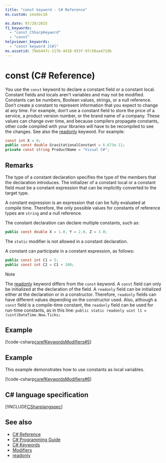 ```yaml
---
title: "const keyword - C# Reference"
ms.custom: seodec18

ms.date: 07/20/2015
f1_keywords: 
  - "const_CSharpKeyword"
  - "const"
helpviewer_keywords: 
  - "const keyword [C#]"
ms.assetid: 79eb447c-117b-4418-933f-97c50aa472db
---
```

# const (C# Reference)

You use the `const` keyword to declare a constant field or a constant local. Constant fields and locals aren't variables and may not be modified. Constants can be numbers, Boolean values, strings, or a null reference. Don’t create a constant to represent information that you expect to change at any time. For example, don’t use a constant field to store the price of a service, a product version number, or the brand name of a company. These values can change over time, and because compilers propagate constants, other code compiled with your libraries will have to be recompiled to see the changes. See also the [readonly](../../../csharp/language-reference/keywords/readonly.md) keyword. For example:

```csharp
const int X = 0;
public const double GravitationalConstant = 6.673e-11;
private const string ProductName = "Visual C#";
```

## Remarks

The type of a constant declaration specifies the type of the members that the declaration introduces. The initializer of a constant local or a constant field must be a constant expression that can be implicitly converted to the target type.

A constant expression is an expression that can be fully evaluated at compile time. Therefore, the only possible values for constants of reference types are `string` and a null reference.

The constant declaration can declare multiple constants, such as:

```csharp
public const double X = 1.0, Y = 2.0, Z = 3.0;
```

The `static` modifier is not allowed in a constant declaration.

A constant can participate in a constant expression, as follows:

```csharp
public const int C1 = 5;
public const int C2 = C1 + 100;
```

> [!NOTE]
> The [readonly](../../../csharp/language-reference/keywords/readonly.md) keyword differs from the `const` keyword. A `const` field can only be initialized at the declaration of the field. A `readonly` field can be initialized either at the declaration or in a constructor. Therefore, `readonly` fields can have different values depending on the constructor used. Also, although a `const` field is a compile-time constant, the `readonly` field can be used for run-time constants, as in this line: `public static readonly uint l1 = (uint)DateTime.Now.Ticks;`

## Example

[!code-csharp[csrefKeywordsModifiers#5](~/samples/snippets/csharp/VS_Snippets_VBCSharp/csrefKeywordsModifiers/CS/csrefKeywordsModifiers.cs#5)]

## Example

This example demonstrates how to use constants as local variables.

[!code-csharp[csrefKeywordsModifiers#6](~/samples/snippets/csharp/VS_Snippets_VBCSharp/csrefKeywordsModifiers/CS/csrefKeywordsModifiers.cs#6)]

## C# language specification

[!INCLUDE[CSharplangspec](~/includes/csharplangspec-md.md)]

## See also

- [C# Reference](../../../csharp/language-reference/index.md)
- [C# Programming Guide](../../../csharp/programming-guide/index.md)
- [C# Keywords](../../../csharp/language-reference/keywords/index.md)
- [Modifiers](../../../csharp/language-reference/keywords/modifiers.md)
- [readonly](../../../csharp/language-reference/keywords/readonly.md)
